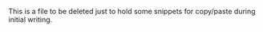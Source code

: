 This is a file to be deleted just to hold some snippets for copy/paste during initial writing.

<!-- panels:start -->
<!-- div:left-panel -->
<!-- div:right-panel -->
```python
```
<!-- panels:end -->
